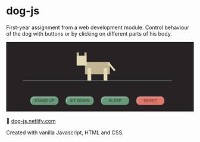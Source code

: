 # dog-js
First-year assignment from a web development module.
Control behaviour of the dog with buttons or by clicking on different parts of his body.

<img src="img/dog.png">

🔗 [dog-js.netlify.com](https://dog-js.netlify.com/)


Created with vanilla Javascript, HTML and CSS.

